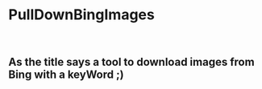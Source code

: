 # PullDownBingImages
<br><h2>As the title says a tool to download images from Bing with a keyWord ;)</h2></br>
